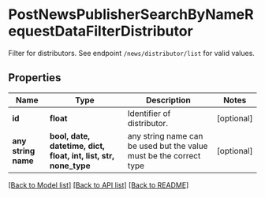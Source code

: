 # PostNewsPublisherSearchByNameRequestDataFilterDistributor

Filter for distributors. See endpoint `/news/distributor/list` for valid values.

## Properties
Name | Type | Description | Notes
------------ | ------------- | ------------- | -------------
**id** | **float** | Identifier of distributor. | [optional] 
**any string name** | **bool, date, datetime, dict, float, int, list, str, none_type** | any string name can be used but the value must be the correct type | [optional]

[[Back to Model list]](../README.md#documentation-for-models) [[Back to API list]](../README.md#documentation-for-api-endpoints) [[Back to README]](../README.md)


